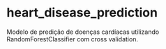 # heart_disease_prediction

Modelo de predição de doenças cardíacas utilizando RandomForestClassifier com cross validation.

